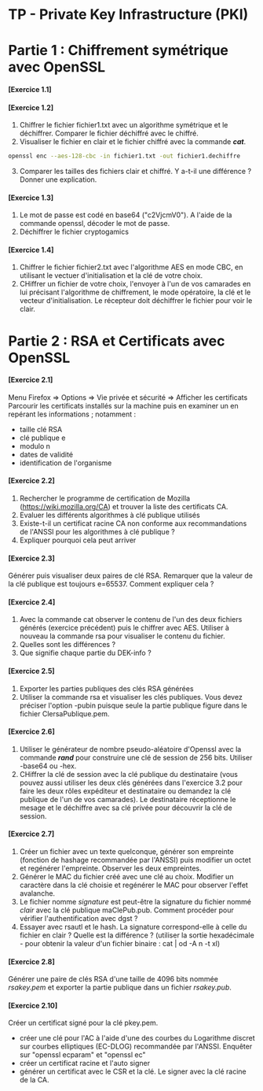 # TP - Private Key Infrastructure (PKI)

# Partie 1 : Chiffrement symétrique avec OpenSSL
#### \[Exercice 1.1\]
#### \[Exercice 1.2\]
1. Chiffrer le fichier fichier1.txt avec un algorithme symétrique et le déchiffrer. Comparer le fichier déchiffré avec le chiffré.
2. Visualiser le fichier en clair et le fichier chiffré avec la commande ***cat***.
```bash
openssl enc --aes-128-cbc -in fichier1.txt -out fichier1.dechiffre
```
3. Comparer les tailles des fichiers clair et chiffré. Y a-t-il une différence ? Donner une explication.

#### \[Exercice 1.3\]
1. Le mot de passe est codé en base64 ("c2VjcmV0"). A l'aide de la commande openssl, décoder le mot de passe.
2. Déchiffrer le fichier cryptogamics
#### \[Exercice 1.4\]
1. Chiffrer le fichier fichier2.txt avec l'algorithme AES en mode CBC, en utilisant le vectuer d'initialisation et la clé de votre choix.
2. CHiffrer un fichier de votre choix, l'envoyer à l'un de vos camarades en lui précisant l'algorithme de chiffrement, le mode opératoire, la clé et le vecteur d'initialisation. Le récepteur doit déchiffrer le fichier pour voir le clair.

# Partie 2 : RSA et Certificats avec OpenSSL

#### \[Exercice 2.1\]
Menu Firefox => Options => Vie privée et sécurité => Afficher les certificats
Parcourir les certificats installés sur la machine puis en examiner un en repérant les informations ; notamment :
* taille clé RSA
* clé publique e
* modulo n 
* dates de validité
* identification de l'organisme
#### \[Exercice 2.2\]
1. Rechercher le programme de certification de Mozilla (https://wiki.mozilla.org/CA) et trouver la liste des certificats CA.
2. Evaluer les différents algorithmes à clé publique utilisés
3. Existe-t-il un certificat racine CA non conforme aux recommandations de l'ANSSI pour les algorithmes à clé publique ?
4. Expliquer pourquoi cela peut arriver
#### \[Exercice 2.3\]
Générer puis visualiser deux paires de clé RSA. Remarquer que la valeur de la clé publique est toujours e=65537. Comment expliquer cela ?
#### \[Exercice 2.4\]
1. Avec la commande cat observer le contenu de l'un des deux fichiers générés (exercice précédent) puis le chiffrer avec AES. Utiliser à nouveau la commande rsa pour visualiser le contenu du fichier.
2. Quelles sont les différences ?
3. Que signifie chaque partie du DEK-info ?
#### \[Exercice 2.5\]
1. Exporter les parties publiques des clés RSA générées
2. Utiliser la commande rsa et visualiser les clés publiques. Vous devez préciser l'option -pubin puisque seule la partie publique figure dans le fichier ClersaPublique.pem.
#### \[Exercice 2.6\]
1. Utiliser le générateur de nombre pseudo-aléatoire d'Openssl avec la commande ***rand*** pour construire une clé de session de 256 bits. Utiliser -base64 ou -hex.
2. CHiffrer la clé de session avec la clé publique du destinataire (vous pouvez aussi utiliser les deux clés générées dans l'exercice 3.2 pour faire les deux rôles expéditeur et destinataire ou demandez la clé publique de l'un de vos camarades). Le destinataire réceptionne le mesage et le déchiffre avec sa clé privée pour découvrir la clé de session.
#### \[Exercice 2.7\]
1. Créer un fichier avec un texte quelconque, générer son empreinte (fonction de hashage recommandée par l'ANSSI) puis modifier un octet et regénérer l'empreinte. Observer les deux empreintes. 
2. Générer le MAC du fichier créé avec une clé au choix. Modifier un caractère dans la clé choisie et regénérer le MAC pour observer l'effet avalanche.
3. Le fichier nomme *signature* est peut-être la signature du fichier nommé *clair* avec la clé publique maClePub.pub. Comment procéder pour vérifier l'authentification avec dgst ?
4. Essayer avec rsautl et le hash. La signature correspond-elle à celle du fichier en clair ? Quelle est la différence ? (utiliser la sortie hexadécimale - pour obtenir la valeur d'un fichier binaire : cat | od -A n -t xl)
#### \[Exercice 2.8\]
Générer une paire de clés RSA d'une taille de 4096 bits nommée *rsakey.pem* et exporter la partie publique dans un fichier *rsakey.pub*.

#### \[Exercice 2.10\]
Créer un certificat signé pour la clé pkey.pem.
* créer une clé pour l'AC à l'aide d'une des courbes du Logarithme discret sur courbes elliptiques (EC-DLOG) recommandée par l'ANSSI. Enquêter sur "openssl ecparam" et "openssl ec"
* créer un certificat racine et l'auto signer
* générer un certificat avec le CSR et la clé. Le signer avec la clé racine de la CA.
